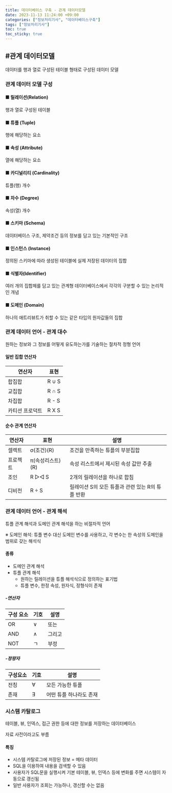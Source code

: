 ```yaml
---
title: 데이터베이스 구축 - 관계 데이터모델
date: 2023-11-13 11:24:00 +09:00
categories: ["정보처리기사", "데이터베이스구축"]
tags: ["정보처리기사"]
toc: true
toc_sticky: true
---
```


## #관계 데이터모델

데이터를 행과 열로 구성된 테이블 형태로 구성된 데이터 모델

### 관계 데이터 모델 구성

#### ■ 릴레이션(Relation)

행과 열로 구성된 테이블

#### ■ 튜플 (Tuple)

행에 해당하는 요소

#### ■ 속성 (Attribute)

열에 해당하는 요소

#### ■ 카디널리티 (Cardinality)

튜플(행) 개수

#### ■ 차수 (Degree)

속성(열) 개수

#### ■ 스키마 (Schema)

데이터베이스 구조, 제약조건 등의 정보를 담고 있는 기본적인 구조

#### ■ 인스턴스 (Instance)

정의된 스키마에 따라 생성된 테이블에 실제 저장된 데이터의 집합

#### ■ 식별자(Identifier)

여러 개의 집합체를 담고 있는 관계형 데이터베이스에서 각각의 구분할 수 있는 논리적인 개념

#### ■ 도메인 (Domain)

하나의 애트리뷰트가 취할 수 있는 같은 타입의 원자값들의 집합

### 관계 데이터 언어 - 관계 대수

원하는 정보와 그 정보를 어떻게 유도하는가를 기술하는 절차적 정형 언어

#### 일반 집합 연산자

| 연산자          | 표현  |
| --------------- | ----- |
| 합집합          | R ∪ S |
| 교집합          | R ∩ S |
| 차집합          | R - S |
| 카티션 프로덕트 | R X S |

#### 순수 관계 연산자

| 연산자   | 표현             | 설명                                             |
| -------- | ---------------- | ------------------------------------------------ |
| 셀렉트   | σ(조건)(R)       | 조건을 만족하는 튜플의 부분집합                  |
| 프로젝트 | π(속성리스트)(R) | 속성 리스트에서 제시된 속성 값만 추출            |
| 조인     | R ▷◁ S           | 2개의 릴레이션을 하나로 합침                     |
| 디비전   | R ÷ S            | 릴레이션 S의 모든 튜플과 관련 있는 R의 튜플 반환 |

### 관계 데이터 언어 - 관계 해석

튜플 관계 해석과 도메인 관계 해석을 하는 비절차적 언어

※ 도메인 해석: 튜플 변수 대신 도메인 변수를 사용하고, 각 변수는 한 속성의 도메인을 범위로 갖는 해석식

#### 종류

- 도메인 관계 해석
- 튜플 관계 해석
  - 원하는 릴레이션을 튜플 해석식으로 정의하는 표기법
  - 튜플 변수, 한정 속성, 원자식, 정형식이 존재

##### -연산자

| 구성 요소 | 기호 | 설명   |
| --------- | ---- | ------ |
| OR        | ∨    | 또는   |
| AND       | ∧    | 그리고 |
| NOT       | ㄱ   | 부정   |

##### -정량자

| 구성요소 | 기호 | 설명                    |
| -------- | ---- | ----------------------- |
| 전칭     | ∀    | 모든 가능한 튜플        |
| 존재     | ∃    | 어떤 튜플 하나라도 존재 |

### 시스템 카탈로그

테이블, 뷰, 인덱스, 접근 권한 등에 대한 정보를 저장하는 데이터베이스

자료 사전이라고도 부름

#### 특징

- 시스템 카탈로그에 저장된 정보 = 메타 데이터
- SQL을 이용하여 내용을 검색할 수 있음
- 사용자가 SQL문을 실행시켜 기본 테이블, 뷰, 인덱스 등에 변화를 주면 시스템이 자동으로 갱신됨
- 일반 사용자가 조회는 가능하나, 갱신할 수는 없음
